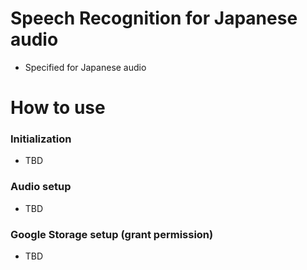 # Speech Recognition for Japanese audio

- Specified for Japanese audio

# How to use

### Initialization

- TBD 

### Audio setup

- TBD

### Google Storage setup (grant permission)

- TBD
